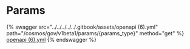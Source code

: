 # Params

{% swagger src="../../../../../.gitbook/assets/openapi (6).yml" path="/cosmos/gov/v1beta1/params/{params_type}" method="get" %}
[openapi (6).yml](<../../../../../.gitbook/assets/openapi (6).yml>)
{% endswagger %}
